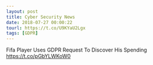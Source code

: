 ```yaml
---
layout: post
title: Cyber Security News
date: 2018-07-27 00:00:22
tourl: https://t.co/U9KYaU2Lgx
tags: [GDPR]
---
```

Fifa Player Uses GDPR Request To Discover His Spending https://t.co/pGbYLWKoW0